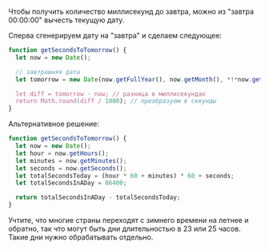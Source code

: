 Чтобы получить количество миллисекунд до завтра, можно из "завтра 00:00:00" вычесть текущую дату.

Сперва сгенерируем дату на "завтра" и сделаем следующее:

```js run
function getSecondsToTomorrow() {
  let now = new Date();

  // завтрашняя дата
  let tomorrow = new Date(now.getFullYear(), now.getMonth(), *!*now.getDate()+1*/!*);

  let diff = tomorrow - now; // разница в миллисекундах
  return Math.round(diff / 1000); // преобразуем в секунды
}
```

Альтернативное решение:

```js run
function getSecondsToTomorrow() {
  let now = new Date();
  let hour = now.getHours();
  let minutes = now.getMinutes();
  let seconds = now.getSeconds();
  let totalSecondsToday = (hour * 60 + minutes) * 60 + seconds;
  let totalSecondsInADay = 86400;

  return totalSecondsInADay - totalSecondsToday;
}
```

Учтите, что многие страны переходят с зимнего времени на летнее и обратно, так что могут быть дни длительностью в 23 или 25 часов. Такие дни нужно обрабатывать отдельно.
